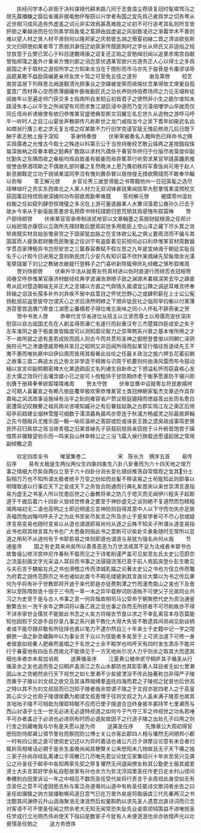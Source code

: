 <!-- { "loadSidebar": true } -->
　　执经问学本心非爲于决科谋禄代耕末路几同于志食滥尘荐牍复冠时髦嗟驽马之居先葢播糠之靡后省循非据黾勉怀惭窃以兴学者有国之宜先爲己者爲学之切务粤从近世相习成风造务外虚逺之词元非实效爲甚髙难胜之论初不可行追考其私则所言皆肝胆之秦越进而在位则素学爲鱼兎之筌蹄由兹虚诞之风驯致凌迟之渐葢学术不善则难以望人材之贤人材不贤则何以隆邦家之庆若彼五胡之猾夏初縁二晋之清谈欲张斯文允归硕徳如某者零丁质弱洴澼伎迂幼禀家传既匪狥时之学长从师氏又非适俗之规甘放意于丘樊已冥心于科目逮覩靖康之诏复还正始之音勉缉旧闻以追羣彦南宫自献曾贻郑璞之羞外计重来方愧刘郎之诮岂意伏遇某官欲兴古道务正人心以得士之多爲报国之术于取材之道视所学之方知来龙当在于图形而市马亦先于骏骨是令庸谬误辱品题某敢不益励简编更亲师友庶十驾之可至免五伎之遂穷
　　谢及第啓
　　校艺南宫滥居下列拜恩北阙遂觐清光顾事业之空疎被宠荣而祗惕伏念某得依丈席爰自孤童意广而材卑心空而质薄磨礲朴斵毎勤匠氏之功长养防持倍费场师之力讫无堪称徒阅嵗年以至遍走师门获交多士指南所自发轫云初皆君子之使然非小生之能尔谁知末路浸失本心以平生之所闻望有司而求售江湖巨浸中道而乃变污潢培塿学山卒嵗而仅同丘垤尚祈诱掖使有依归恭惟某官盛徳典型斯文羽翼忘名忘世久从造物之游呼马呼牛一听时人之目江山宴坐声教邮传凡称斯世之龙门咸指当今之吴下耆年如衞武名齿如商翁行膺三老之求无复五噫之叹某敢不力行旧学克谨官箴无愧前修庶几后日既下酬于素志勉上报于深知
　　答谢特奏啓
　　伏审荣被奏名入瞻睟色已拜命书之赐实爲儒者之光惟古今取士之殊途以科第示公于当世持衡校艺敢云铢两之差按劔投珠每深凿枘之叹眷本朝之懿典扩数路以求材凡偶佚于春官卒终归于仕版尽收英俊仰副忧勤失之东隅而收之桑榆均爲自致虽有姬姜而毋弃蕉萃行听旁求某官早践英躔夙推俊誉由祭酒项斯之不偶故礼部何蕃之复然晩沐上恩乃膺初秩将军善饭尚可用于赵人新息据鞍定立功于骁骑某滥同李洽有愧刘蕡忝冒以居徬徨无措欲腾牋而不敢奉华翰以弥惭
　　答王解元啓
　　乡官论秀三嵗登贤能之书寄籍他州一日冠英髦之选尽球琳琅玕之贡实东西南北之人某人材力无双词锋甚锐果闻拔萃大慰羣情某滥预校文获因寓目特烦爲谢深媿何功布叙欲周勤拳难既
　　答何解元啓
　　被牒旁州滥处权衡之任如窥列肆但惊瑰璧之多况在上游可量逺器某人水曹词藻君公裔孙久已去于故乡今来从于新亳能髙羣彦名预荐书特枉牋题归恩荒陋其爲感愧布叙莫殚
　　贺户部侍郎啓
　　伏审某官宻承帝制进贰地官以文章翰墨之英居财赋根源之任邦计以裕民情亦康窃以立政所先理财敢后歴观前世多用能臣上空山泽之藏下尽头箕之敛帑庾既实材具始张惟泉货之于国家犹血脉之在支体欲公私之俱乂要周流而不偏与其国富而人疲孰若财散而民聚鉴之往训宁有盗臣着见前规何必曰利恭惟某官材周数器学贯百家博极异书岂但安世之三箧舂容奏赋不假左思之九年是宜纳诲于朝廷实耻自名于心计观今日进用之意则斯民庶几少安凡有知识莫不欣抃某偶縁先契每借余光濡笔擘牋屡下刘公之教破衣敝屣行登韩子之门喜听新除辄伸庆礼倾瞻之愫布叙难周
　　贺刘侍郎啓
　　伏审升华法从就寄左符真材进以佐时直道行而倾否衣冠相贺闾巷交呼恭惟某官康济材猷经纶典学波澜浩渺陋子政之渊源术畧精深笑去华之疎直粤从廷对暨造朝端无非正大之言辅以方直之气舆情久属谓宜公餗之调逆耳难言终奉转输之诏汲长孺多补外刘弃疾不居中兹蒿目之怀忧恐野心之或肆积薪在上士讼公寃扬粃居前盗思彼夺岂谓天心之求旧涣然明綍之下颁非徒民社之临将举钧衡以付某薄游苕霅尝造膺门寄食江湖愿尘蕃榻君子得位难忘臭味之同小人怀私不辞燕雀之贺
　　贺中书舍人啓
　　恭审代言华省进位从班主以立贤而尊士以用儒而宠伏深庆慰窃以自古觇国尤先在人剧孟得而濞亡毛遂行而赵重汉夸三杰楚寳四臣成安之失于左车淮阴之奋于栢直类皆隃度可以测知靡论智力之崇卑黙系兴衰之基本惟所用之才不一故所就之迹有差若成败而因人则古今而共贯矧圣神之御厯登耆俊以同朝仁泽阴施符元气之渗漉德威旁畅并杲日之昭明又非旧闻所得而拟某官行偕往哲道续先王不夷不惠而唯执厥中曰伊曰周而皆用其极眷此丝纶之任最关政治之施六押五花着前朝之故事三盘二典追太古之弥文非学造于精微与识周于机要则何由涣风雷而布令鼓动植以宣言仰副熙朝密裨大化某迹疏函丈名列诸生自新命之下颁溢私怀而窃喜格心发志大儒之效将行击壤含嬉小已之安可卜傥粗供于甘防期终老于衡茅愿善防于寝兴即别膺于册拜拳拳欲叙喋喋难周
　　贺太守啓
　　伏审显膺中诏就寄左符民歌襦袴之可期人喜蕃宣之有赖凡依庇覆举极欢荣恭惟某官士类冠绅朝家髦杰文章述作具存嘉祐之风流政事设施绰有治平之轨则雍容省户赞议枢庭廽翔而徳益髙出处而名愈白密遭简记叹魏謩之祖风舆论咨嗟知臧孙之有后眷兹姑孰之古郡实爲江左之奥区后倚昭亭前趋建业烟林雪屋可细数于濡湏暮角晨鸡亦旁连于秋浦方畅威灵之际最居屛翰之先今既戢兵尤推乐国一觞一咏叹温峤之髙踪或贬或诛哀王敦之遗臭政成事简吏畏民怀召归紫禁之班当继青氊之旧某昔縁先子获觌前规爲亲窃觊于斗升俯首饱尝于躏借质非骥騄望伯乐而一鸣来自山林幸韩公之三浴飞霜入候行斾载途愿谨起居之常用副倾瞻之意






　　钦定四库全书
　　唯室集巻二　　　　　　宋　陈长方　撰序五首
　　易传后序
　　易有太极是生两仪两仪生四象四象生八卦八卦重而为六十四天地之理万事之情细大尽矣自两仪立至于六十四卦分消长变化错综推荡自常情观之宜其分土裂相万万也不知所谓太极者统乎万变之纷如而丝髪不移读易之士茍能知此则即事以明理取道以行事应天下之变成天下之务皆合防通而行典礼矣晋宋以来世崇清言遂指易为虚无之书圣人所以忧患后世之心垂教将来之防几于熄灭而无闻伊川程夫子起斯道于千嵗后着六十四卦义皆经世修身之要至于神妙虚无之谈则絶不复道然而包精粗竭两端初无二语也高明之士即近明逺忘言神防则自得其意中人以下守而勿失亦足致吉福而免凶悔呜呼夫子之为此书至矣尽矣言之所及亦止于是矣学者可不尽心欤或疑序言易变易也随时变易以从道也谓道即易尚何从道之云殊不知夫子所谓从道变易指此书也观其继言其为书也广大悉备则指此书之意断可识矣卦爻彖象随时无常所以显道之用茍不从道何有于书耶若易之体则即道也谓道与易犹为强名尚何从哉
　　节通鉴序
　　国之有史其来尚矣所以善善恶恶为万世法戒其不足为法戒者未甞书也故鲁僖公修泮宫仲尼作春秋不载而见之于诗笔削谨严盖可见矣至左氏太史公范蔚宗之流虽刻画文字光采溢人耳目而书事之法骎骎流荡已乖于前人焉狐突登仆彭生敢见与夫石言于魏榆左氏之书也滑稽立传而漆城乳媪之论著太史公之书也方伎立传而鼈为府君之説传范蔚宗之书也诸如此类今不暇毛缕披剥其言直论大槩以为书之传后果何为乎将有补于世教耶将开迪于来代耶是亦徒费荆潭之竹而漫秃南山之兎也下及晋宋以至陈隋恢诡十倍于三书而一草一木之异毕载秽词防语殆不可使父子兄弟同业共习之为史至于是与古人书事之意一何异哉故相司马公受命于朝聚厯代史为资治通鉴删繁去长一洗千余年之弊词将以备乙夜之览也事之存而无所损者不可尽削故亦不得不详余家世业儒贫不能致此书念之乆矣方将缩衣节食以求之不幸乱离官本存否莫能知也因假于交游手自抄录凢事之系兴衰干教化大得大失皆不敢遗其间资闻见助谈柄者或不能尽録非敢有所铨择也直以笔力不逮尔然自三十年来士于史籍中记一字之隠僻摭一语之新竒藏胸中以为事业言于众以为伎能者多矣至于上可资治道下可修一身者彼直如视秦人肥瘠然虽唱之于名世之士余不暇学也呜呼天有四时发生肃杀不能并行于春夏地有四岳东西南北不能俱见于一方天地尚尔况人力乎则余之取其大而遗其细也来者亦未易加诮焉
　　送黄循圣序
　　江夏黄公被命贰守桐庐其子循圣从行循圣余之友也追而告之曰桐庐盖浙江之东山水都防也其彰彰著人耳目者无如七里濑固山水之竒絶然余行天下视世之如七里濑不少矣彼湮没不传此独著称岂非得严子陵而重乎子陵以刘文叔之故交及其诛莽贼缚羣盗抚四海而君之子陵视之犹昔也后世高之特以其不为刘文叔屈而已岂知子陵者哉余尝谓子陵之于文叔亦犹四老人之于高皇其心实少之也观子陵谓侯覇为痴谓文叔差増于往则文叔之为人盖未满子陵意也故其言咄咄子陵不可相助为理耶特眠不应而已使子陵道合岂终身披羊裘持竿七里濑而与西山对语乎士生一世无必进无必退特视道之如何今子气夺三军之帅视世之功名若唾手可办者盖近于必进也必进则有时而必退矣故因子之行道子陵之出处孔子曰用之则行舍之则藏唯我与尔有是夫愿以是为师
　　送龚圣任序
　　先豫章公大观初得官厯阳防侍郎龚公弭节里社而察院防公博士关公亦客此郡四人相与懽然无间陋邦小郡一时有四公居之直可使闾史记述以为异时嘉话也诸公凡日夕讲摩议论意有未合者归辄折简相难诘必期于是余生虽晚尚闻其梗槩关公来厯阳未几物故且无子天下痛之独三家子孙尚存经乱离诸公手简散已几尽唯先君议论犹见家集绍兴十年余至吴兴见龚公之孙圣任于邮亭中各知两家先契之厚复懽然无间退闻僚友称其公勤吏士服其威爱贤士大夫言其好学余私自慰故家有孙也余方为贫沈浮闾里圣任作吏日走水村山径间奉檄别白田里诉讼一年之中相见不数而圣任受代矣将行责言于余周视此身空如无有念圣任之意不可虚因思去秋与客泛舟道塲何山道中有称圣任能诗文歌词者余告之曰圣任如骥騄之驹方就缰勒嘶风逐日意气已在万里外矣是将取唐虞三代先秦两汉之书沈酣其间渊停云升山涵海聚浩无津涯然后权量斟酌以求先圣人遗意岂直诗词而已念对客语不可不使圣任闻之然余老大无知无闻常恐失坠先业姿禀顽钝策益不进唯觊圣任学成行立光明杰伟尚使天下指曰是数家子今犹有人未便泯泯也余亦依借声光以壮衰懦圣任勉之
　　送方务徳序
